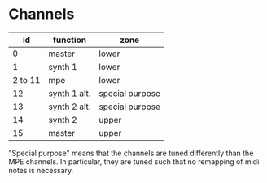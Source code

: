 # Channels

| id | function | zone |
|----|----------|------|
| 0 | master | lower |
| 1 | synth 1 | lower |
| 2 to 11 | mpe | lower |
| 12 | synth 1 alt. | special purpose |
| 13 | synth 2 alt. | special purpose |
| 14 | synth 2 | upper |
| 15 | master | upper |

"Special purpose" means that the channels are tuned differently than the MPE channels.
In particular, they are tuned such that no remapping of midi notes is necessary.